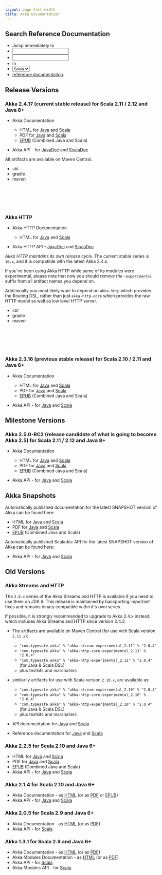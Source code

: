 ```yaml
---
layout: page-full-width
title: Akka Documentation
---
```


## Search Reference Documentation

<ul id="search-ref-docs">
  <li>Jump immediately to</li>
  <li id="scala" class="lang"><input type="search" id="search-scala" class="search" /></li>
  <li id="java" class="hidden lang"><input type="search" id="search-java" class="search" /></li>
  <li>in</li>
  <li>
    <select id="docs-language" class="form-control">
      <option selected="selected">Scala</option>
      <option>Java</option>
    </select>
  </li>
  <li><a href="http://doc.akka.io/docs/akka/2.4">reference documentation</a>.</li>
</ul>

## Release Versions

### Akka 2.4.17 (current stable release) for Scala 2.11 / 2.12 and Java 8+

* Akka Documentation

  * HTML for [Java](http://doc.akka.io/docs/akka/2.4/java.html) and [Scala](http://doc.akka.io/docs/akka/2.4/scala.html)
  * PDF for [Java](http://doc.akka.io/docs/akka/2.4/AkkaJava.pdf) and [Scala](http://doc.akka.io/docs/akka/2.4/AkkaScala.pdf)
  * [EPUB](http://doc.akka.io/docs/akka/2.4/Akka.epub) (Combined Java and Scala)

* Akka API - for [JavaDoc](http://doc.akka.io/japi/akka/2.4/) and [ScalaDoc](http://doc.akka.io/api/akka/2.4/)

All artifacts are available on Maven Central.

<div class="container">
  <ul class="tabs">
    <li class="tab-link sbt current" data-tab="stable-dependencies-sbt-tab">sbt</li>
    <li class="tab-link gradle" data-tab="stable-dependencies-gradle-tab">gradle</li>
    <li class="tab-link maven" data-tab="stable-dependencies-maven-tab">maven</li>
  </ul>

  <div id="stable-dependencies-sbt-tab" class="tab-content current">
    <pre><code id="stable-dependencies-sbt">    </code></pre>
  </div>
  <div id="stable-dependencies-gradle-tab" class="tab-content">
     <pre><code id="stable-dependencies-gradle">    </code></pre>
  </div>
  <div id="stable-dependencies-maven-tab" class="tab-content">
    <pre><code id="stable-dependencies-maven">    </code></pre>
  </div>
</div>

### Akka HTTP

* Akka HTTP Documentation

  * HTML for [Java](http://doc.akka.io/docs/akka-http/current/java.html) and [Scala](http://doc.akka.io/docs/akka-http/current/scala.html)

* Akka HTTP API - [JavaDoc](http://doc.akka.io/japi/akka-http/current/) and [ScalaDoc](http://doc.akka.io/api/akka-http/current/akka/http/scaladsl/index.html)


*Akka HTTP maintains its own release cycle.*
The current stable series is <code>10.x</code>, and it is compatible with the latest Akka 2.4.x.

If you've been using Akka HTTP while some of its modules were experimental, 
please note that now you should *remove the `-experimental`* suffix from all artifact names you depend on.

Additionally you most likely want to depend on `akka-http` which provides the Routing DSL,
rather than just `akka-http-core` which provides the raw HTTP model as well as low level HTTP server.

<div class="container">
  <ul class="tabs">
    <li class="tab-link sbt current" data-tab="http-dependencies-sbt-tab">sbt</li>
    <li class="tab-link gradle" data-tab="http-dependencies-gradle-tab">gradle</li>
    <li class="tab-link maven" data-tab="http-dependencies-maven-tab">maven</li>
  </ul>

  <div id="http-dependencies-sbt-tab" class="tab-content current">
    <pre><code id="http-dependencies-sbt">    </code></pre>
  </div>
  <div id="http-dependencies-gradle-tab" class="tab-content">
     <pre><code id="http-dependencies-gradle">    </code></pre>
  </div>
  <div id="http-dependencies-maven-tab" class="tab-content">
    <pre><code id="http-dependencies-maven">    </code></pre>
  </div>
</div>


### Akka 2.3.16 (previous stable release) for Scala 2.10 / 2.11 and Java 6+

* Akka Documentation

  * HTML for [Java](http://doc.akka.io/docs/akka/2.3.16/java.html) and [Scala](http://doc.akka.io/docs/akka/2.3.16/scala.html)
  * PDF for [Java](http://doc.akka.io/docs/akka/2.3.16/AkkaJava.pdf) and [Scala](http://doc.akka.io/docs/akka/2.3.16/AkkaScala.pdf)
  * [EPUB](http://doc.akka.io/docs/akka/2.3.16/Akka.epub) (Combined Java and Scala)

* Akka API - for [Java](http://doc.akka.io/japi/akka/2.3.16/) and [Scala](http://doc.akka.io/api/akka/2.3.16/)

## Milestone Versions

### Akka 2.5.0-RC2 (release candidate of what is going to become Akka 2.5) for Scala 2.11 / 2.12 and Java 8+

* Akka Documentation

  * HTML for [Java](http://doc.akka.io/docs/akka/2.5/java.html) and [Scala](http://doc.akka.io/docs/akka/2.5/scala.html)
  * PDF for [Java](http://doc.akka.io/docs/akka/2.5/AkkaJava.pdf) and [Scala](http://doc.akka.io/docs/akka/2.5/AkkaScala.pdf)
  * [EPUB](http://doc.akka.io/docs/akka/2.5/Akka.epub) (Combined Java and Scala)

* Akka API - for [Java](http://doc.akka.io/japi/akka/2.5/) and [Scala](http://doc.akka.io/api/akka/2.5/)

## Akka Snapshots

Automatically published documentation for the latest SNAPSHOT version of Akka can be found here:

* HTML for [Java](http://doc.akka.io/docs/akka/snapshot/java.html) and [Scala](http://doc.akka.io/docs/akka/snapshot/scala.html)
* PDF for [Java](http://doc.akka.io/docs/akka/snapshot/AkkaJava.pdf) and [Scala](http://doc.akka.io/docs/akka/snapshot/AkkaScala.pdf)
* [EPUB](http://doc.akka.io/docs/akka/snapshot/Akka.epub) (Combined Java and Scala)

Automatically published Scaladoc API for the latest SNAPSHOT version of Akka can be found here:

* Akka API - for [Java](http://doc.akka.io/japi/akka/snapshot/) and [Scala](http://doc.akka.io/api/akka/snapshot/)

## Old Versions

### Akka Streams and HTTP

The `2.0.x` series of the Akka Streams and HTTP is available if you need to use them on JDK 6.
This release is maintained by backporting important fixes and remains binary compatible withn it's own series.

If possible, it is strongly recommended to upgrade to Akka 2.4.x instead, which includes Akka Streams and HTTP since version 2.4.2.

* The artifacts are available on Maven Central (for use with Scala version `2.11.x`):
  * `"com.typesafe.akka" % "akka-stream-experimental_2.11" % "2.0.4"`
  * `"com.typesafe.akka" % "akka-http-core-experimental_2.11" % "2.0.4"`
  * `"com.typesafe.akka" % "akka-http-experimental_2.11" % "2.0.4"` (for Java & Scala DSL)
  * plus testkits and marshallers

* similarily artifacts for use with Scala version `2.10.x`, are available as:
  * `"com.typesafe.akka" % "akka-stream-experimental_2.10" % "2.0.4"`
  * `"com.typesafe.akka" % "akka-http-core-experimental_2.10" % "2.0.4"`
  * `"com.typesafe.akka" % "akka-http-experimental_2.10" % "2.0.4"` (for Java & Scala DSL)
  * plus testkits and marshallers

* API documentation for [Java](http://doc.akka.io/japi/akka-stream-and-http-experimental/2.0.4/) and [Scala](http://doc.akka.io/api/akka-stream-and-http-experimental/2.0.4/)

* Reference documentation for [Java](http://doc.akka.io/docs/akka-stream-and-http-experimental/2.0.4/java.html) and [Scala](http://doc.akka.io/docs/akka-stream-and-http-experimental/2.0.4/scala.html)

### Akka 2.2.5 for Scala 2.10 and Java 6+

* HTML for [Java](http://doc.akka.io/docs/akka/2.2.5/java.html) and [Scala](http://doc.akka.io/docs/akka/2.2.5/scala.html)
* PDF for [Java](http://doc.akka.io/docs/akka/2.2.5/AkkaJava.pdf) and [Scala](http://doc.akka.io/docs/akka/2.2.5/AkkaScala.pdf)
* [EPUB](http://doc.akka.io/docs/akka/2.2.5/Akka.epub) (Combined Java and Scala)
* Akka API - for [Java](http://doc.akka.io/japi/akka/2.2.5/) and [Scala](http://doc.akka.io/api/akka/2.2.5/)

### Akka 2.1.4 for Scala 2.10 and Java 6+

* Akka Documentation - as [HTML](http://doc.akka.io/docs/akka/2.1.4) (or as [PDF](http://doc.akka.io/docs/akka/2.1.4/Akka.pdf) or [EPUB](http://doc.akka.io/docs/akka/2.1.4/Akka.epub))
* Akka API - for [Java](http://doc.akka.io/japi/akka/2.1.4/) and [Scala](http://doc.akka.io/api/akka/2.1.4/)

### Akka 2.0.5 for Scala 2.9 and Java 6+

* Akka Documentation - as [HTML](http://doc.akka.io/docs/akka/2.0.5) (or as [PDF](http://doc.akka.io/docs/akka/2.0.5/Akka.pdf))
* Akka API - for [Scala](http://doc.akka.io/api/akka/2.0.5)


### Akka 1.3.1 for Scala 2.9 and Java 6+

* Akka Documentation - as [HTML](http://doc.akka.io/docs/akka/1.3.1) (or as [PDF](http://doc.akka.io/docs/akka/1.3.1/Akka.pdf))
* Akka Modules Documentation - as [HTML](http://doc.akka.io/docs/akka-modules/1.3.1) (or as [PDF](http://doc.akka.io/docs/akka-modules/1.3.1/AkkaModules.pdf))
* Akka API - for [Scala](http://doc.akka.io/api/akka/1.3.1)
* Akka Modules API - for [Scala](http://doc.akka.io/api/akka-modules/1.3.1)

